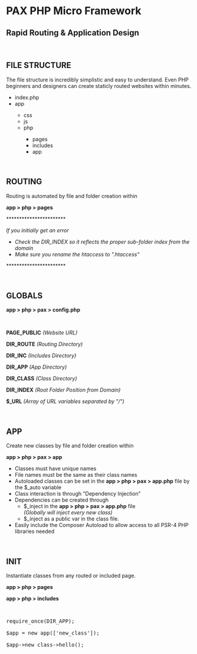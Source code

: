 <h1>PAX PHP Micro Framework</h1>
<h2>Rapid Routing & Application Design</h2>
<br />
<h2>FILE STRUCTURE</h2>
<p>The file structure is incredibly simplistic and easy to understand. Even PHP beginners and designers can create staticly routed websites within minutes.</p>

<ul class='files'>
    <li><span class='fi-page'></span> index.php</li>
    <li><span class='fi-folder'></span> app</li>
      <ul><li class='m1'><span class='fi-folder'></span> css</li>
      <li class='m1'><span class='fi-folder'></span> js</li>
      <li class='m1'><span class='fi-folder'></span> php</li>
      <ul><li class='m2'><span class='fi-folder'></span> pages</li>
      <li class='m2'><span class='fi-folder'></span> includes</li>
      <li class='m2'><span class='fi-folder'></span> app</li></ul></ul>
  </ul>
  <br />
<h2>ROUTING</h2>
<p>Routing is automated by file and folder creation within </p>
<p><strong>app > php > pages</strong></p>
<p>***********************</p>
<p><em>If you initially get an error</em></p>
<ul>
<li><em>Check the DIR_INDEX so it reflects the proper sub-folder index from the domain</em></li>
<li><em>Make sure you rename the htaccess to ".htaccess"</em></li>
</ul>
<p>***********************</p>
<br />
<h2>GLOBALS </h2>
<p><strong>app > php > pax > config.php </strong></p>
<br />
<p><strong>PAGE_PUBLIC</strong> <em>(Website URL)</em></p>
<p><strong>DIR_ROUTE</strong> <em>(Routing Directory)</em></p>
<p><strong>DIR_INC</strong> <em>(Includes Directory)</em></p>
<p><strong>DIR_APP</strong> <em>(App Directory)</em></p>
<p><strong>DIR_CLASS</strong> <em>(Class Directory)</em></p>
<p><strong>DIR_INDEX</strong> <em>(Root Folder Position from Domain)</em></p>
<p><strong>$_URL</strong> <em>(Array of URL variables separated by "/")</em></p>
<br />
<h2>APP</h2>
<p>Create new classes by file and folder creation within </p>
<p><strong>app > php > pax > app</strong></p>
<ul>
<li>Classes must have unique names</li>
<li>File names must be the same as their class names</li>
<li>Autoloaded classes can be set in the <strong>app > php > pax > app.php</strong> file by the $_auto variable</li>
<li>Class interaction is through "Dependency Injection"</li>
<li>Dependencies can be created through <ul>
  <li>$_inject in the <strong>app > php > pax > app.php</strong> file <br /><em>(Globally will inject every new class)</em></li>
  <li>$_inject as a public var in the class file.</li></ul></li>
<li>Easily include the Composer Autoload to allow access to all PSR-4 PHP libraries needed</li>
</ul>
</ul>
<br />
<h2>INIT</h2>
<p>Instantiate classes from any routed or included page. </p>
<p><strong>app > php > pages </strong></p>
<p><strong>app > php > includes</strong></p>
<br />
<pre>
require_once(DIR_APP);<br />
$app = new app(['new_class']);<br />
$app->new_class->hello();
</pre>

